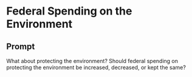 # Federal Spending on the Environment

## Prompt
What about protecting the environment? Should federal
spending on protecting the environment be increased,
decreased, or kept the same?
